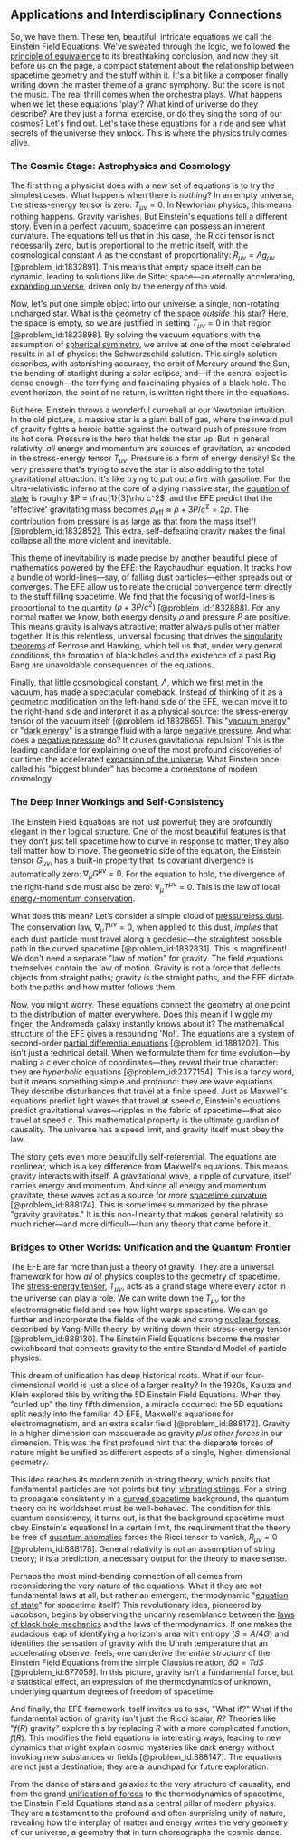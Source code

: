 ## Applications and Interdisciplinary Connections

So, we have them. These ten, beautiful, intricate equations we call the Einstein Field Equations. We've sweated through the logic, we followed the [principle of equivalence](@article_id:157024) to its breathtaking conclusion, and now they sit before us on the page, a compact statement about the relationship between spacetime geometry and the stuff within it. It's a bit like a composer finally writing down the master theme of a grand symphony. But the score is not the music. The real thrill comes when the orchestra plays. What happens when we let these equations 'play'? What kind of universe do they describe? Are they just a formal exercise, or do they sing the song of our cosmos? Let's find out. Let's take these equations for a ride and see what secrets of the universe they unlock. This is where the physics truly comes alive.

### The Cosmic Stage: Astrophysics and Cosmology

The first thing a physicist does with a new set of equations is to try the simplest cases. What happens when there is *nothing*? In an empty universe, the stress-energy tensor is zero: $T_{\mu\nu} = 0$. In Newtonian physics, this means nothing happens. Gravity vanishes. But Einstein's equations tell a different story. Even in a perfect vacuum, spacetime can possess an inherent curvature. The equations tell us that in this case, the Ricci tensor is not necessarily zero, but is proportional to the metric itself, with the cosmological constant $\Lambda$ as the constant of proportionality: $R_{\mu\nu} = \Lambda g_{\mu\nu}$ [@problem_id:1832891]. This means that empty space itself can be dynamic, leading to solutions like de Sitter space—an eternally accelerating, [expanding universe](@article_id:160948), driven only by the energy of the void.

Now, let's put one simple object into our universe: a single, non-rotating, uncharged star. What is the geometry of the space *outside* this star? Here, the space is empty, so we are justified in setting $T_{\mu\nu}=0$ in that region [@problem_id:1823898]. By solving the vacuum equations with the assumption of [spherical symmetry](@article_id:272358), we arrive at one of the most celebrated results in all of physics: the Schwarzschild solution. This single solution describes, with astonishing accuracy, the orbit of Mercury around the Sun, the bending of starlight during a solar eclipse, and—if the central object is dense enough—the terrifying and fascinating physics of a black hole. The event horizon, the point of no return, is written right there in the equations.

But here, Einstein throws a wonderful curveball at our Newtonian intuition. In the old picture, a massive star is a giant ball of gas, where the inward pull of gravity fights a heroic battle against the outward push of pressure from its hot core. Pressure is the hero that holds the star up. But in general relativity, *all* energy and momentum are sources of gravitation, as encoded in the stress-energy tensor $T_{\mu\nu}$. Pressure is a form of energy density! So the very pressure that's trying to save the star is also adding to the total gravitational attraction. It's like trying to put out a fire with gasoline. For the ultra-relativistic inferno at the core of a dying massive star, the [equation of state](@article_id:141181) is roughly $P = \frac{1}{3}\rho c^2$, and the EFE predict that the 'effective' gravitating mass becomes $\rho_{\text{eff}} \approx \rho + 3P/c^2 = 2\rho$. The contribution from pressure is as large as that from the mass itself! [@problem_id:1832852]. This extra, self-defeating gravity makes the final collapse all the more violent and inevitable.

This theme of inevitability is made precise by another beautiful piece of mathematics powered by the EFE: the Raychaudhuri equation. It tracks how a bundle of world-lines—say, of falling dust particles—either spreads out or converges. The EFE allow us to relate the crucial convergence term directly to the stuff filling spacetime. We find that the focusing of world-lines is proportional to the quantity $(\rho + 3P/c^2)$ [@problem_id:1832888]. For any normal matter we know, both energy density $\rho$ and pressure $P$ are positive. This means gravity is always attractive; matter always pulls other matter together. It is this relentless, universal focusing that drives the [singularity theorems](@article_id:160824) of Penrose and Hawking, which tell us that, under very general conditions, the formation of black holes and the existence of a past Big Bang are unavoidable consequences of the equations.

Finally, that little cosmological constant, $\Lambda$, which we first met in the vacuum, has made a spectacular comeback. Instead of thinking of it as a geometric modification on the left-hand side of the EFE, we can move it to the right-hand side and interpret it as a physical source: the stress-energy tensor of the vacuum itself [@problem_id:1832865]. This "[vacuum energy](@article_id:154573)" or "[dark energy](@article_id:160629)" is a strange fluid with a large [negative pressure](@article_id:160704). And what does a [negative pressure](@article_id:160704) do? It causes gravitational repulsion! This is the leading candidate for explaining one of the most profound discoveries of our time: the accelerated [expansion of the universe](@article_id:159987). What Einstein once called his "biggest blunder" has become a cornerstone of modern cosmology.

### The Deep Inner Workings and Self-Consistency

The Einstein Field Equations are not just powerful; they are profoundly elegant in their logical structure. One of the most beautiful features is that they don't just tell spacetime how to curve in response to matter; they also tell matter how to move. The geometric side of the equation, the Einstein tensor $G_{\mu\nu}$, has a built-in property that its covariant divergence is automatically zero: $\nabla_\mu G^{\mu\nu}=0$. For the equation to hold, the divergence of the right-hand side must also be zero: $\nabla_\mu T^{\mu\nu}=0$. This is the law of local [energy-momentum conservation](@article_id:190567).

What does this mean? Let’s consider a simple cloud of [pressureless dust](@article_id:269188). The conservation law, $\nabla_\mu T^{\mu\nu}=0$, when applied to this dust, *implies* that each dust particle must travel along a geodesic—the straightest possible path in the curved spacetime [@problem_id:1832831]. This is magnificent! We don't need a separate "law of motion" for gravity. The field equations themselves contain the law of motion. Gravity is not a force that deflects objects from straight paths; gravity *is* the straight paths, and the EFE dictate both the paths and how matter follows them.

Now, you might worry. These equations connect the geometry at one point to the distribution of matter everywhere. Does this mean if I wiggle my finger, the Andromeda galaxy instantly knows about it? The mathematical structure of the EFE gives a resounding 'No!'. The equations are a system of second-order [partial differential equations](@article_id:142640) [@problem_id:1881202]. This isn't just a technical detail. When we formulate them for time evolution—by making a clever choice of coordinates—they reveal their true character: they are *hyperbolic* equations [@problem_id:2377154]. This is a fancy word, but it means something simple and profound: they are wave equations. They describe disturbances that travel at a finite speed. Just as Maxwell's equations predict light waves that travel at speed $c$, Einstein's equations predict gravitational waves—ripples in the fabric of spacetime—that also travel at speed $c$. This mathematical property is the ultimate guardian of causality. The universe has a speed limit, and gravity itself must obey the law.

The story gets even more beautifully self-referential. The equations are nonlinear, which is a key difference from Maxwell's equations. This means gravity interacts with itself. A gravitational wave, a ripple of curvature, itself carries energy and momentum. And since all energy and momentum gravitate, these waves act as a source for *more* [spacetime curvature](@article_id:160597) [@problem_id:888174]. This is sometimes summarized by the phrase "gravity gravitates." It is this non-linearity that makes general relativity so much richer—and more difficult—than any theory that came before it.

### Bridges to Other Worlds: Unification and the Quantum Frontier

The EFE are far more than just a theory of gravity. They are a universal framework for how *all* of physics couples to the geometry of spacetime. The [stress-energy tensor](@article_id:146050), $T_{\mu\nu}$, acts as a grand stage where every actor in the universe can play a role. We can write down the $T_{\mu\nu}$ for the electromagnetic field and see how light warps spacetime. We can go further and incorporate the fields of the weak and strong [nuclear forces](@article_id:142754), described by Yang-Mills theory, by writing down their stress-energy tensor [@problem_id:888130]. The Einstein Field Equations become the master switchboard that connects gravity to the entire Standard Model of particle physics.

This dream of unification has deep historical roots. What if our four-dimensional world is just a slice of a larger reality? In the 1920s, Kaluza and Klein explored this by writing the 5D Einstein Field Equations. When they "curled up" the tiny fifth dimension, a miracle occurred: the 5D equations split neatly into the familiar 4D EFE, Maxwell's equations for electromagnetism, and an extra scalar field [@problem_id:888172]. Gravity in a higher dimension can masquerade as gravity *plus other forces* in our dimension. This was the first profound hint that the disparate forces of nature might be unified as different aspects of a single, higher-dimensional geometry.

This idea reaches its modern zenith in string theory, which posits that fundamental particles are not points but tiny, [vibrating strings](@article_id:168288). For a string to propagate consistently in a [curved spacetime](@article_id:184444) background, the quantum theory on its worldsheet must be well-behaved. The condition for this quantum consistency, it turns out, is that the background spacetime must obey Einstein's equations! In a certain limit, the requirement that the theory be free of [quantum anomalies](@article_id:187045) forces the Ricci tensor to vanish, $R_{\mu\nu}=0$ [@problem_id:888178]. General relativity is not an assumption of string theory; it is a prediction, a necessary output for the theory to make sense.

Perhaps the most mind-bending connection of all comes from reconsidering the very nature of the equations. What if they are not fundamental laws at all, but rather an emergent, thermodynamic "[equation of state](@article_id:141181)" for spacetime itself? This revolutionary idea, pioneered by Jacobson, begins by observing the uncanny resemblance between the [laws of black hole mechanics](@article_id:142766) and the laws of thermodynamics. If one makes the audacious leap of identifying a horizon's area with entropy ($S=A/4G$) and identifies the sensation of gravity with the Unruh temperature that an accelerating observer feels, one can derive the *entire structure* of the Einstein Field Equations from the simple Clausius relation, $\delta Q = T dS$ [@problem_id:877059]. In this picture, gravity isn't a fundamental force, but a statistical effect, an expression of the thermodynamics of unknown, underlying quantum degrees of freedom of spacetime.

And finally, the EFE framework itself invites us to ask, "What if?" What if the fundamental action of gravity isn't just the Ricci scalar, $R$? Theories like "$f(R)$ gravity" explore this by replacing $R$ with a more complicated function, $f(R)$. This modifies the field equations in interesting ways, leading to new dynamics that might explain cosmic mysteries like dark energy without invoking new substances or fields [@problem_id:888147]. The equations are not just a destination; they are a launchpad for future exploration.

From the dance of stars and galaxies to the very structure of causality, and from the grand [unification of forces](@article_id:158295) to the thermodynamics of spacetime, the Einstein Field Equations stand as a central pillar of modern physics. They are a testament to the profound and often surprising unity of nature, revealing how the interplay of matter and energy writes the very geometry of our universe, a geometry that in turn choreographs the cosmic dance.
